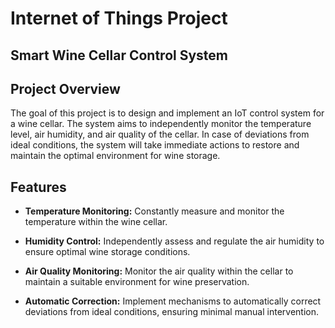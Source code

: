 # Internet of Things Project 
## Smart Wine Cellar Control System

## Project Overview

The goal of this project is to design and implement an IoT control system for a wine cellar. The system aims to independently monitor the temperature level, air humidity, and air quality of the cellar. In case of deviations from ideal conditions, the system will take immediate actions to restore and maintain the optimal environment for wine storage.

## Features

- **Temperature Monitoring:** Constantly measure and monitor the temperature within the wine cellar.

- **Humidity Control:** Independently assess and regulate the air humidity to ensure optimal wine storage conditions.

- **Air Quality Monitoring:** Monitor the air quality within the cellar to maintain a suitable environment for wine preservation.

- **Automatic Correction:** Implement mechanisms to automatically correct deviations from ideal conditions, ensuring minimal manual intervention.
